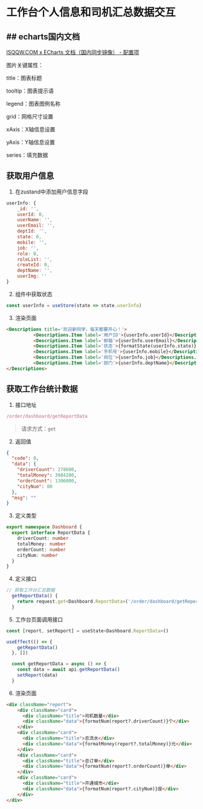 # 工作台个人信息和司机汇总数据交互

## ## echarts国内文档

[ISQQW.COM x ECharts 文档（国内同步镜像） - 配置项](https://www.isqqw.com/echarts-doc/zh/option.html#series-radar)

图片关键属性：

title：图表标题

tooltip：图表提示语

legend：图表图例名称

grid：网格尺寸设置

xAxis：X轴信息设置

yAxis：Y轴信息设置

series：填充数据

## 获取用户信息

1. 在zustand中添加用户信息字段

```js
userInfo: {
    _id: '',
    userId: 0,
    userName: '',
    userEmail: '',
    deptId: '',
    state: 0,
    mobile: '',
    job: '',
    role: 0,
    roleList: '',
    createId: 0,
    deptName: '',
    userImg: ''
}
```

2. 组件中获取状态

```js
const userInfo = useStore(state => state.userInfo)
```

3. 渲染页面

```html
<Descriptions title='欢迎新同学，每天都要开心！'>
          <Descriptions.Item label='用户ID'>{userInfo.userId}</Descriptions.Item>
          <Descriptions.Item label='邮箱'>{userInfo.userEmail}</Descriptions.Item>
          <Descriptions.Item label='状态'>{formatState(userInfo.state)}</Descriptions.Item>
          <Descriptions.Item label='手机号'>{userInfo.mobile}</Descriptions.Item>
          <Descriptions.Item label='岗位'>{userInfo.job}</Descriptions.Item>
          <Descriptions.Item label='部门'>{userInfo.deptName}</Descriptions.Item>
</Descriptions>
```

## 获取工作台统计数据

1. 接口地址

```js
/order/dashboard/getReportData
```

>  请求方式：`get`

2. 返回值

```json
{
  "code": 0,
  "data": {
    "driverCount": 278600,
    "totalMoney": 3984200,
    "orderCount": 1306000,
    "cityNum": 80
  },
  "msg": ""
}
```

3. 定义类型

```ts
export namespace Dashboard {
  export interface ReportData {
    driverCount: number
    totalMoney: number
    orderCount: number
    cityNum: number
  }
}
```

4. 定义接口

```js
// 获取工作台汇总数据
  getReportData() {
    return request.get<Dashboard.ReportData>('/order/dashboard/getReportData')
  }
```

5. 工作台页面调用接口

```js
const [report, setReport] = useState<Dashboard.ReportData>()

useEffect(() => {
    getReportData()
  }, [])

  const getReportData = async () => {
    const data = await api.getReportData()
    setReport(data)
  }
```

6. 渲染页面

```html
<div className="report">
    <div className="card">
      <div className="title">司机数量</div>
      <div className="data">{formatNum(report?.driverCount)}个</div>
    </div>
    <div className="card">
      <div className="title">总流水</div>
      <div className="data">{formatMoney(report?.totalMoney)}元</div>
    </div>
    <div className="card">
      <div className="title">总订单</div>
      <div className="data">{formatNum(report?.orderCount)}单</div>
    </div>
    <div className="card">
      <div className="title">开通城市</div>
      <div className="data">{formatNum(report?.cityNum)}座</div>
    </div>
</div>
```
